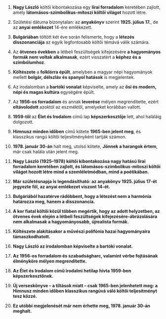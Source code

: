 
1. **Nagy László** költői kibontakozása egy **lírai forradalom** keretében zajlott, amely **látomásos-szimbolikus-mítoszi költői világot** hozott létre.

2. Születési dátuma bizonytalan: az **anyakönyv** szerint **1925. július 17.**, de az **anyai emlékezet** 14-ére emlékezett.

3. **Bulgáriában** töltött két éve során felismerte, hogy a **létezés disszonanciája** az egyik legfontosabb költői témává válik számára.

4. Az **ötvenes években** a létbeli feszültségek kifejezésére **a hagyományos formák nem voltak alkalmasak**, ezért visszatért a **képhez és a szimbólumhoz**.

5. **Költészete** a **folklórra épült**, amelyben a magyar népi hagyományok mellett **bolgár, délszláv és spanyol hatások** is megjelentek.

6. Az irodalomban a **bartóki vonalat** képviselte, amely az **ősi és modern, népi és magas kultúra** egységére épült.

7. Az **1956-os forradalom** és annak **leverése** mélyen megrendítette, ezért **eltávolodott** azoktól az eszméktől, amelyeket korábban vallott.

8. **1959-től** az **Élet és Irodalom** című lap **képszerkesztője** lett, ahol haláláig dolgozott.

9. **Himnusz minden időben** című kötete **1965-ben jelent meg**, és klasszikus rangú költői teljesítményként tartják számon.

10. **1978. január 30-án** halt meg, utolsó kötete, **Jönnek a harangok értem**, már csak halála után jelent meg.

11. **Nagy László (1925–1978) költői kibontakozása nagy hatású lírai forradalom keretében zajlott, és látomásos-szimbolikus-mítoszi költői világot hozott létre mind a szemléletmódban, mind a poétikában.**

12. **Már születésnapja is legendásítható: az anyakönyv 1925. július 17-ét jegyezte föl, az anyai emlékezet viszont 14-ét.**

13. **Bulgáriából hazatérve rádöbbent, hogy a létezést nem a harmónia határozza meg, hanem a disszonancia.**

14. **A kor fiatal költői közül többen megértik, hogy az adott helyzetben, az ötvenes évek elején a létbeli feszültségek kifejezésére-ábrázolására nem alkalmasak a hagyományosabb, újrealista formák.**

15. **Költészete alakításakor a művészi polifónia hazai hagyományaira támaszkodhatott.**

16. **Nagy László az irodalomban képviselte a bartóki vonalat.**

17. **Az 1956-os forradalom és szabadságharc, valamint vérbe fojtásának élményköre mélyen megrendítette.**

18. **Az Élet és Irodalom című irodalmi hetilap hívta 1959-ben képszerkesztőnek.**

19. **Új verseskönyve – a tiltások miatt – csak 1965-ben jelenhetett meg: a Himnusz minden időben klasszikus rangúvá váló költői teljesítményt tesz közzé.**

20. **Ez utóbbi megjelenését már nem érhette meg, 1978. január 30-án meghalt.**